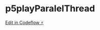 # p5playParalelThread

[Edit in Codeflow ⚡️](https://stackblitz.com/~/github.com/amami-harhid/p5playParalelThread)